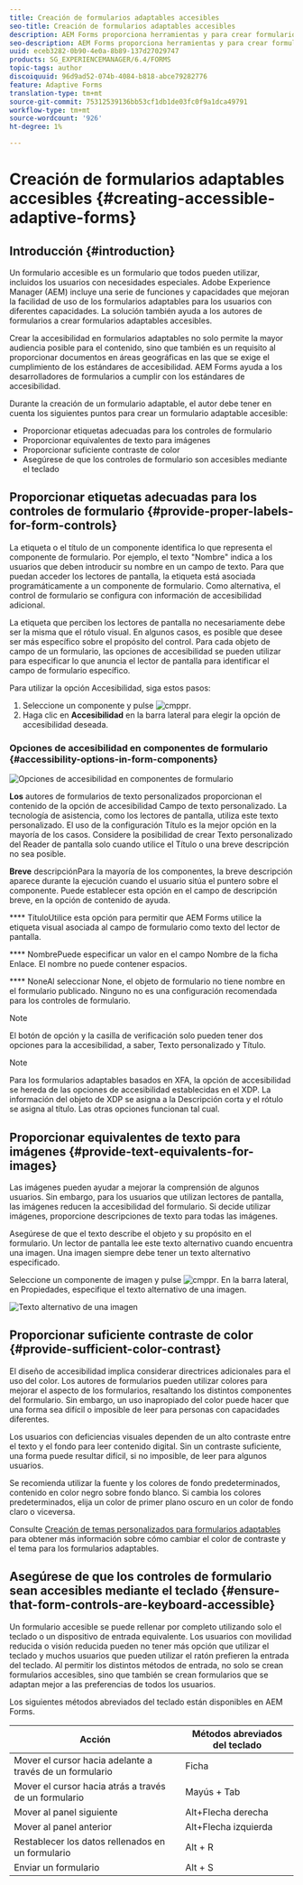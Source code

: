 ```yaml
---
title: Creación de formularios adaptables accesibles
seo-title: Creación de formularios adaptables accesibles
description: AEM Forms proporciona herramientas y para crear formularios adaptables accesibles, y ayuda a cumplir con los estándares de accesibilidad.
seo-description: AEM Forms proporciona herramientas y para crear formularios adaptables accesibles, y ayuda a cumplir con los estándares de accesibilidad.
uuid: eceb3282-0b90-4e0a-8b89-137d27029747
products: SG_EXPERIENCEMANAGER/6.4/FORMS
topic-tags: author
discoiquuid: 96d9ad52-074b-4084-b818-abce79282776
feature: Adaptive Forms
translation-type: tm+mt
source-git-commit: 75312539136bb53cf1db1de03fc0f9a1dca49791
workflow-type: tm+mt
source-wordcount: '926'
ht-degree: 1%

---
```



# Creación de formularios adaptables accesibles {#creating-accessible-adaptive-forms}

## Introducción {#introduction}

Un formulario accesible es un formulario que todos pueden utilizar, incluidos los usuarios con necesidades especiales. Adobe Experience Manager (AEM) incluye una serie de funciones y capacidades que mejoran la facilidad de uso de los formularios adaptables para los usuarios con diferentes capacidades. La solución también ayuda a los autores de formularios a crear formularios adaptables accesibles.

Crear la accesibilidad en formularios adaptables no solo permite la mayor audiencia posible para el contenido, sino que también es un requisito al proporcionar documentos en áreas geográficas en las que se exige el cumplimiento de los estándares de accesibilidad. AEM Forms ayuda a los desarrolladores de formularios a cumplir con los estándares de accesibilidad.

Durante la creación de un formulario adaptable, el autor debe tener en cuenta los siguientes puntos para crear un formulario adaptable accesible:

* Proporcionar etiquetas adecuadas para los controles de formulario
* Proporcionar equivalentes de texto para imágenes
* Proporcionar suficiente contraste de color
* Asegúrese de que los controles de formulario son accesibles mediante el teclado

## Proporcionar etiquetas adecuadas para los controles de formulario {#provide-proper-labels-for-form-controls}

La etiqueta o el título de un componente identifica lo que representa el componente de formulario. Por ejemplo, el texto &quot;Nombre&quot; indica a los usuarios que deben introducir su nombre en un campo de texto. Para que puedan acceder los lectores de pantalla, la etiqueta está asociada programáticamente a un componente de formulario. Como alternativa, el control de formulario se configura con información de accesibilidad adicional.

La etiqueta que perciben los lectores de pantalla no necesariamente debe ser la misma que el rótulo visual. En algunos casos, es posible que desee ser más específico sobre el propósito del control. Para cada objeto de campo de un formulario, las opciones de accesibilidad se pueden utilizar para especificar lo que anuncia el lector de pantalla para identificar el campo de formulario específico.

Para utilizar la opción Accesibilidad, siga estos pasos:

1. Seleccione un componente y pulse ![cmppr](assets/cmppr.png).
1. Haga clic en **Accesibilidad** en la barra lateral para elegir la opción de accesibilidad deseada.

### Opciones de accesibilidad en componentes de formulario {#accessibility-options-in-form-components}

![Opciones de accesibilidad en componentes de formulario](assets/accessibility-options.png)

**Los** autores de formularios de texto personalizados proporcionan el contenido de la opción de accesibilidad Campo de texto personalizado. La tecnología de asistencia, como los lectores de pantalla, utiliza este texto personalizado. El uso de la configuración Título es la mejor opción en la mayoría de los casos. Considere la posibilidad de crear Texto personalizado del Reader de pantalla solo cuando utilice el Título o una breve descripción no sea posible.

**Breve** descripciónPara la mayoría de los componentes, la breve descripción aparece durante la ejecución cuando el usuario sitúa el puntero sobre el componente. Puede establecer esta opción en el campo de descripción breve, en la opción de contenido de ayuda.

**** TítuloUtilice esta opción para permitir que AEM Forms utilice la etiqueta visual asociada al campo de formulario como texto del lector de pantalla.

**** NombrePuede especificar un valor en el campo Nombre de la ficha Enlace. El nombre no puede contener espacios.

**** NoneAl seleccionar None, el objeto de formulario no tiene nombre en el formulario publicado. Ninguno no es una configuración recomendada para los controles de formulario.

>[!NOTE]
>
>El botón de opción y la casilla de verificación solo pueden tener dos opciones para la accesibilidad, a saber, Texto personalizado y Título.

>[!NOTE]
>
>Para los formularios adaptables basados en XFA, la opción de accesibilidad se hereda de las opciones de accesibilidad establecidas en el XDP. La información del objeto de XDP se asigna a la Descripción corta y el rótulo se asigna al título. Las otras opciones funcionan tal cual.

## Proporcionar equivalentes de texto para imágenes {#provide-text-equivalents-for-images}

Las imágenes pueden ayudar a mejorar la comprensión de algunos usuarios. Sin embargo, para los usuarios que utilizan lectores de pantalla, las imágenes reducen la accesibilidad del formulario. Si decide utilizar imágenes, proporcione descripciones de texto para todas las imágenes.

Asegúrese de que el texto describe el objeto y su propósito en el formulario. Un lector de pantalla lee este texto alternativo cuando encuentra una imagen. Una imagen siempre debe tener un texto alternativo especificado.

Seleccione un componente de imagen y pulse ![cmppr](assets/cmppr.png). En la barra lateral, en Propiedades, especifique el texto alternativo de una imagen.

![Texto alternativo de una imagen](assets/image-properties.png)

## Proporcionar suficiente contraste de color {#provide-sufficient-color-contrast}

El diseño de accesibilidad implica considerar directrices adicionales para el uso del color. Los autores de formularios pueden utilizar colores para mejorar el aspecto de los formularios, resaltando los distintos componentes del formulario. Sin embargo, un uso inapropiado del color puede hacer que una forma sea difícil o imposible de leer para personas con capacidades diferentes.

Los usuarios con deficiencias visuales dependen de un alto contraste entre el texto y el fondo para leer contenido digital. Sin un contraste suficiente, una forma puede resultar difícil, si no imposible, de leer para algunos usuarios.

Se recomienda utilizar la fuente y los colores de fondo predeterminados, contenido en color negro sobre fondo blanco. Si cambia los colores predeterminados, elija un color de primer plano oscuro en un color de fondo claro o viceversa.

Consulte [Creación de temas personalizados para formularios adaptables](/help/forms/using/creating-custom-adaptive-form-themes.md) para obtener más información sobre cómo cambiar el color de contraste y el tema para los formularios adaptables.

## Asegúrese de que los controles de formulario sean accesibles mediante el teclado {#ensure-that-form-controls-are-keyboard-accessible}

Un formulario accesible se puede rellenar por completo utilizando solo el teclado o un dispositivo de entrada equivalente. Los usuarios con movilidad reducida o visión reducida pueden no tener más opción que utilizar el teclado y muchos usuarios que pueden utilizar el ratón prefieren la entrada del teclado. Al permitir los distintos métodos de entrada, no solo se crean formularios accesibles, sino que también se crean formularios que se adaptan mejor a las preferencias de todos los usuarios.

Los siguientes métodos abreviados del teclado están disponibles en AEM Forms.

| Acción | Métodos abreviados del teclado |
|---|---|
| Mover el cursor hacia adelante a través de un formulario | Ficha |
| Mover el cursor hacia atrás a través de un formulario | Mayús + Tab |
| Mover al panel siguiente | Alt+Flecha derecha |
| Mover al panel anterior | Alt+Flecha izquierda |
| Restablecer los datos rellenados en un formulario | Alt + R |
| Enviar un formulario | Alt + S | configuring-watched-folder-endpoints.md |